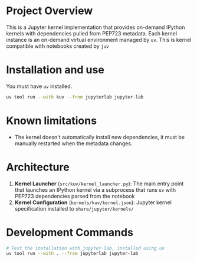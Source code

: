 # Project Overview
This is a Jupyter kernel implementation that provides on-demand IPython kernels with dependencies pulled from PEP723 metadata. Each kernel instance is an on-demand virtual environment managed by `uv`. This is kernel compatible with notebooks created by `juv` 

# Installation and use
You must have `uv` installed.

```bash
uv tool run --with kuv --from jupyterlab jupyter-lab 
```

# Known limitations
- The kernel doesn't automatically install new dependencies, it must be manually restarted when the metadata changes.

# Architecture
1. **Kernel Launcher** (`src/kuv/kernel_launcher.py`): The main entry point that launches an IPython kernel via a subprocess that runs `uv` with PEP723 dependencies parsed from the notebook 
2. **Kernel Configuration** (`kernels/kuv/kernel.json`): Jupyter kernel specification installed to `share/jupyter/kernels/`

# Development Commands
```bash
# Test the installation with jupyter-lab, installed using uv
uv tool run --with . --from jupyterlab jupyter-lab
```